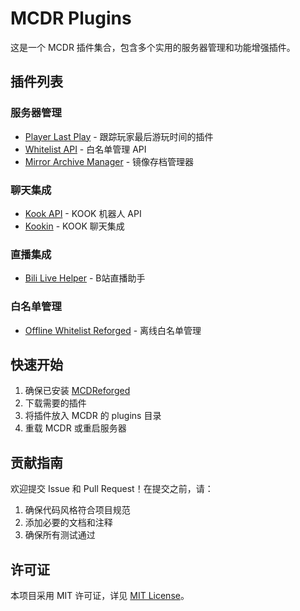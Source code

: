 # MCDR Plugins

这是一个 MCDR 插件集合，包含多个实用的服务器管理和功能增强插件。

## 插件列表

### 服务器管理
- [Player Last Play](plugins/player_last_play.md) - 跟踪玩家最后游玩时间的插件
- [Whitelist API](plugins/whitelist_api.md) - 白名单管理 API
- [Mirror Archive Manager](plugins/mirror_archive_manager.md) - 镜像存档管理器

### 聊天集成
- [Kook API](plugins/kook_api.md) - KOOK 机器人 API
- [Kookin](plugins/kookin.md) - KOOK 聊天集成

### 直播集成
- [Bili Live Helper](plugins/bili_live_helper.md) - B站直播助手

### 白名单管理
- [Offline Whitelist Reforged](plugins/offline_whitelist_reforged.md) - 离线白名单管理

## 快速开始

1. 确保已安装 [MCDReforged](https://github.com/Fallen-Breath/MCDReforged)
2. 下载需要的插件
3. 将插件放入 MCDR 的 plugins 目录
4. 重载 MCDR 或重启服务器

## 贡献指南

欢迎提交 Issue 和 Pull Request！在提交之前，请：

1. 确保代码风格符合项目规范
2. 添加必要的文档和注释
3. 确保所有测试通过

## 许可证

本项目采用 MIT 许可证，详见 [MIT License](https://opensource.org/licenses/MIT)。

